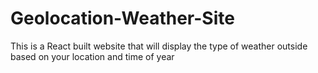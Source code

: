 # Geolocation-Weather-Site
This is a React built website that will display the type of weather outside based on your location and time of year
